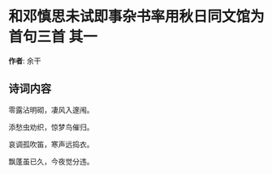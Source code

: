 # 和邓慎思未试即事杂书率用秋日同文馆为首句三首  其一

**作者**: 余干

## 诗词内容

零露沾明砌，凄风入邃闱。

添愁虫劝织，惊梦鸟催归。

哀调孤吹笛，寒声远捣衣。

飘蓬虽已久，今夜觉分违。

